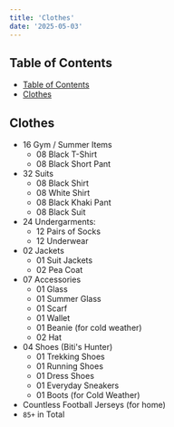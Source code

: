 ```yaml
---
title: 'Clothes'
date: '2025-05-03'
---
```


## Table of Contents

- [Table of Contents](#table-of-contents)
- [Clothes](#clothes)

## Clothes

- 16 Gym / Summer Items
  - 08 Black T-Shirt
  - 08 Black Short Pant
- 32 Suits
  - 08 Black Shirt
  - 08 White Shirt
  - 08 Black Khaki Pant
  - 08 Black Suit
- 24 Undergarments:
  - 12 Pairs of Socks
  - 12 Underwear
- 02 Jackets
  - 01 Suit Jackets
  - 02 Pea Coat
- 07 Accessories
  - 01 Glass
  - 01 Summer Glass
  - 01 Scarf
  - 01 Wallet
  - 01 Beanie (for cold weather)
  - 02 Hat
- 04 Shoes (Biti's Hunter)
  - 01 Trekking Shoes
  - 01 Running Shoes
  - 01 Dress Shoes
  - 01 Everyday Sneakers
  - 01 Boots (for Cold Weather)
- Countless Football Jerseys (for home)
- `85+` in Total
